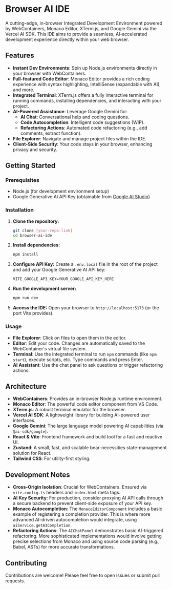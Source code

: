 # Browser AI IDE

A cutting-edge, in-browser Integrated Development Environment powered by WebContainers, Monaco Editor, XTerm.js, and Google Gemini via the Vercel AI SDK. This IDE aims to provide a seamless, AI-accelerated development experience directly within your web browser.

## Features

-   **Instant Dev Environments**: Spin up Node.js environments directly in your browser with WebContainers.
-   **Full-featured Code Editor**: Monaco Editor provides a rich coding experience with syntax highlighting, IntelliSense (expandable with AI), and more.
-   **Integrated Terminal**: XTerm.js offers a fully interactive terminal for running commands, installing dependencies, and interacting with your project.
-   **AI-Powered Assistance**: Leverage Google Gemini for:
    -   **AI Chat**: Conversational help and coding questions.
    -   **Code Autocompletion**: Intelligent code suggestions (WIP).
    -   **Refactoring Actions**: Automated code refactoring (e.g., add comments, extract function).
-   **File Explorer**: Navigate and manage project files within the IDE.
-   **Client-Side Security**: Your code stays in your browser, enhancing privacy and security.

## Getting Started

### Prerequisites

-   Node.js (for development environment setup)
-   Google Generative AI API Key (obtainable from [Google AI Studio](https://ai.google.dev/))

### Installation

1.  **Clone the repository:**
    ```bash
    git clone [your-repo-link]
    cd browser-ai-ide
    ```

2.  **Install dependencies:**
    ```bash
    npm install
    ```

3.  **Configure API Key:**
    Create a `.env.local` file in the root of the project and add your Google Generative AI API key:
    ```
    VITE_GOOGLE_API_KEY=YOUR_GOOGLE_API_KEY_HERE
    ```

4.  **Run the development server:**
    ```bash
    npm run dev
    ```

5.  **Access the IDE:**
    Open your browser to `http://localhost:5173` (or the port Vite provides).

### Usage

-   **File Explorer**: Click on files to open them in the editor.
-   **Editor**: Edit your code. Changes are automatically saved to the WebContainer's virtual file system.
-   **Terminal**: Use the integrated terminal to run `npm` commands (like `npm start`), execute scripts, etc. Type commands and press Enter.
-   **AI Assistant**: Use the chat panel to ask questions or trigger refactoring actions.

## Architecture

-   **WebContainers**: Provides an in-browser Node.js runtime environment.
-   **Monaco Editor**: The powerful code editor component from VS Code.
-   **XTerm.js**: A robust terminal emulator for the browser.
-   **Vercel AI SDK**: A lightweight library for building AI-powered user interfaces.
-   **Google Gemini**: The large language model powering AI capabilities (via `@ai-sdk/google`).
-   **React & Vite**: Frontend framework and build tool for a fast and reactive UI.
-   **Zustand**: A small, fast, and scalable bear-necessities state-management solution for React.
-   **Tailwind CSS**: For utility-first styling.

## Development Notes

-   **Cross-Origin Isolation**: Crucial for WebContainers. Ensured via `vite.config.ts` headers and `index.html` meta tags.
-   **AI Key Security**: For production, consider proxying AI API calls through a secure backend to prevent client-side exposure of your API key.
-   **Monaco Autocompletion**: The `MonacoEditorComponent` includes a basic example of registering a completion provider. This is where more advanced AI-driven autocompletion would integrate, using `aiService.getAICompletion`.
-   **Refactoring Actions**: The `AIChatPanel` demonstrates basic AI-triggered refactoring. More sophisticated implementations would involve getting precise selections from Monaco and using source code parsing (e.g., Babel, ASTs) for more accurate transformations.

## Contributing

Contributions are welcome! Please feel free to open issues or submit pull requests.